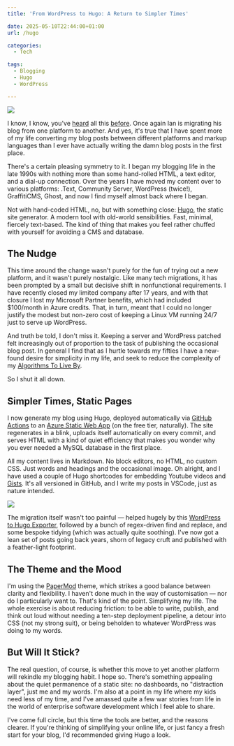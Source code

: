 ```yaml
---
title: 'From WordPress to Hugo: A Return to Simpler Times'

date: 2025-05-10T22:44:00+01:00
url: /hugo

categories:
  - Tech

tags:
  - Blogging
  - Hugo
  - WordPress

---
```


![](https://blogstouks01.z33.web.core.windows.net/2025/05/Kenzie.png)

I know, I know, you've [heard](https://blog.iannelson.uk/back-and-trying-a-ghost-in-the-cloud/) all this [before](https://blog.iannelson.uk/here-we-go-again). Once again Ian is migrating his blog from one platform to another. And yes, it's true that I have spent more of my life converting my blog posts between different platforms and markup languages than I ever have actually writing the damn blog posts in the first place.

There's a certain pleasing symmetry to it. I began my blogging life in the late 1990s with nothing more than some hand-rolled HTML, a text editor, and a dial-up connection. Over the years I have moved my content over to various platforms: .Text, Community Server, WordPress (twice!), GraffitiCMS, Ghost, and now I find myself almost back where I began.

Not with hand-coded HTML, no, but with something close: [Hugo](https://gohugo.io/), the static site generator. A modern tool with old-world sensibilities. Fast, minimal, fiercely text-based. The kind of thing that makes you feel rather chuffed with yourself for avoiding a CMS and database.

## The Nudge

This time around the change wasn't purely for the fun of trying out a new platform, and it wasn't purely nostalgic. Like many tech migrations, it has been prompted by a small but decisive shift in nonfunctional requirements. I have recently closed my limited company after 17 years, and with that closure I lost my Microsoft Partner benefits, which had included $100/month in Azure credits. That, in turn, meant that I could no longer justify the modest but non-zero cost of keeping a Linux VM running 24/7 just to serve up WordPress.

And truth be told, I don't miss it. Keeping a server and WordPress patched felt increasingly out of proportion to the task of publishing the occasional blog post. In general I find that as I hurtle towards my fifties I have a new-found desire for simplicity in my life, and seek to reduce the complexity of my [Algorithms To Live By](https://amzn.to/4ddpW5A).

So I shut it all down.

## Simpler Times, Static Pages

I now generate my blog using Hugo, deployed automatically via [GitHub Actions](https://github.com/features/actions) to an [Azure Static Web App](https://azure.microsoft.com/en-us/products/app-service/static) (on the free tier, naturally). The site regenerates in a blink, uploads itself automatically on every commit, and serves HTML with a kind of quiet efficiency that makes you wonder why you ever needed a MySQL database in the first place.

All my content lives in Markdown. No block editors, no HTML, no custom CSS. Just words and headings and the occasional image. Oh alright, and I have used a couple of Hugo shortcodes for embedding Youtube videos and [Gists](https://gist.github.com). It's all versioned in GitHub, and I write my posts in VSCode, just as nature intended.

![](https://blogstouks01.z33.web.core.windows.net/2025/05/VSCode.png)

The migration itself wasn't too painful — helped hugely by this [WordPress to Hugo Exporter](https://github.com/SchumacherFM/wordpress-to-hugo-exporter), followed by a bunch of regex-driven find and replace, and some bespoke tidying (which was actually quite soothing). I've now got a lean set of posts going back years, shorn of legacy cruft and published with a feather-light footprint.

## The Theme and the Mood

I'm using the [PaperMod](https://github.com/adityatelange/hugo-PaperMod) theme, which strikes a good balance between clarity and flexibility. I haven't done much in the way of customisation — nor do I particularly want to. That's kind of the point. Simplifying my life. The whole exercise is about reducing friction: to be able to write, publish, and think out loud without needing a ten-step deployment pipeline, a detour into CSS (not my strong suit), or being beholden to whatever WordPress was doing to my words.

## But Will It Stick?

The real question, of course, is whether this move to yet another platform will rekindle my blogging habit. I hope so. There's something appealing about the quiet permanence of a static site: no dashboards, no "distraction layer", just me and my words. I'm also at a point in my life where my kids need less of my time, and I've amassed quite a few war stories from life in the world of enterprise software development which I feel able to share.

I've come full circle, but this time the tools are better, and the reasons clearer. If you're thinking of simplifying your online life, or just fancy a fresh start for your blog, I'd recommended giving Hugo a look. 
